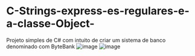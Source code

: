 # C-Strings-express-es-regulares-e-a-classe-Object-
Projeto simples de C# com intuito de criar um sistema de banco denominado com ByteBank
![image](https://user-images.githubusercontent.com/77518236/172212175-ae79a0bc-e357-488c-89f4-a8ad46d83b60.png)
![image](https://user-images.githubusercontent.com/77518236/172212226-c6a8523e-8e4f-44df-aaa9-5c4849fb0761.png)



